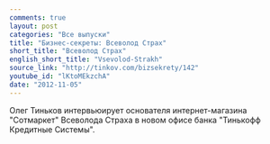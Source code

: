 ```yaml
---
comments: true
layout: post
categories: "Все выпуски"
title: "Бизнес-секреты: Всеволод Страх"
short_title: "Всеволод Страх"
english_short_title: "Vsevolod-Strakh"
source_link: "http://tinkov.com/bizsekrety/142"
youtube_id: "lKtoMEkzchA"
date: "2012-11-05"
---
```

Олег Тиньков интервьюирует основателя интернет-магазина "Сотмаркет" Всеволода Страха в новом офисе банка "Тинькофф Кредитные Системы".

